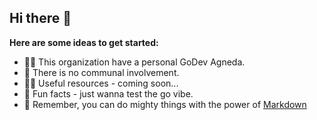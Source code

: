 ## Hi there 👋

**Here are some ideas to get started:**

- 🙋‍♀️ This organization have a personal GoDev Agneda.
- 🌈 There is no communal involvement.
- 👩‍💻 Useful resources - coming soon...
- 🍿 Fun facts - just wanna test the go vibe.
- 🧙 Remember, you can do mighty things with the power of [Markdown](https://docs.github.com/github/writing-on-github/getting-started-with-writing-and-formatting-on-github/basic-writing-and-formatting-syntax)
